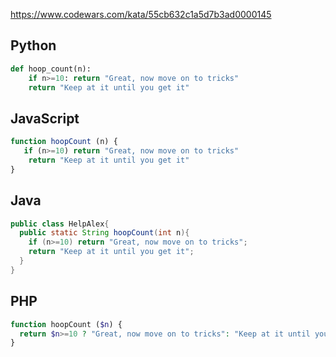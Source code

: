 https://www.codewars.com/kata/55cb632c1a5d7b3ad0000145

## Python
```python
def hoop_count(n):
    if n>=10: return "Great, now move on to tricks"
    return "Keep at it until you get it"
```

## JavaScript
```js
function hoopCount (n) {
   if (n>=10) return "Great, now move on to tricks"
    return "Keep at it until you get it"   
}
```

## Java
```java
public class HelpAlex{
  public static String hoopCount(int n){
    if (n>=10) return "Great, now move on to tricks";
    return "Keep at it until you get it";
  }
}
```

## PHP
```php
function hoopCount ($n) {
  return $n>=10 ? "Great, now move on to tricks": "Keep at it until you get it";
}
```